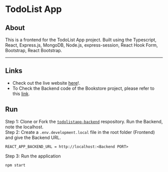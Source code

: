 # TodoList App
## About

This is a frontend for the TodoList App project. Built using the Typescript, React, Express.js, MongoDB, Node.js, express-session, React Hook Form,
Bootstrap, React Bootstrap.<br /><hr />
## Links
- Check out the live website [here](https://2dolist-app.netlify.app/)!.
- To Check the Backend code of the Bookstore project, please refer to this [link](https://github.com/Selvan-S/todolistapp-backend).
## Run
Step 1: Clone or Fork the [`todolistapp-backend`](https://github.com/Selvan-S/todolistapp-backend) respository. Run the Backend, note the localhost.<br />
Step 2: Create a `.env.development.local` file in the root folder (Frontend) and give the Backend URL.
```
REACT_APP_BACKEND_URL = http://localhost:<Backend PORT>
```
Step 3: Run the application
```
npm start
```
